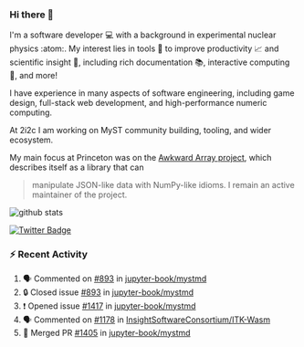 ### Hi there 👋 

I'm a software developer 💻 with a background in experimental nuclear physics :atom:. My interest lies in tools :wrench: to improve productivity :chart_with_upwards_trend: and scientific insight :telescope:, including rich documentation 📚, interactive computing 🧮, and more! 

I have experience in many aspects of software engineering, including game design, full-stack web development, and high-performance numeric computing. 

At 2i2c I am working on MyST community building, tooling, and wider ecosystem. 

My main focus at Princeton was on the [Awkward Array project](awkward-array.org/), which describes itself as a library that can 
> manipulate JSON-like data with NumPy-like idioms. I remain an active maintainer of the project. 

![github stats](https://github-readme-stats.vercel.app/api?username=agoose77&show_icons=true&hide_rank=true&hide_title=true&bg_color=30,e76445,904e95&text_color=efe3ec&icon_color=efe3ec)
<!--
**agoose77/agoose77** is a ✨ _special_ ✨ repository because its `README.md` (this file) appears on your GitHub profile.

Here are some ideas to get you started:

- 🔭 I’m currently working on ...
- 🌱 I’m currently learning ...
- 👯 I’m looking to collaborate on ...
- 🤔 I’m looking for help with ...
- 💬 Ask me about ...
- 📫 How to reach me: ...
- 😄 Pronouns: ...
- ⚡ Fun fact: ...
-->

[![Twitter Badge](https://img.shields.io/twitter/follow/agoose77?style=flat-square&logo=Twitter&logoColor=white&color=cornflowerblue)](https://twitter.com/agoose77)

### :zap: Recent Activity

<!--START_SECTION:activity-->
1. 🗣 Commented on [#893](https://github.com/jupyter-book/mystmd/issues/893#issuecomment-2258592551) in [jupyter-book/mystmd](https://github.com/jupyter-book/mystmd)
2. 🔒 Closed issue [#893](https://github.com/jupyter-book/mystmd/issues/893) in [jupyter-book/mystmd](https://github.com/jupyter-book/mystmd)
3. ❗ Opened issue [#1417](https://github.com/jupyter-book/mystmd/issues/1417) in [jupyter-book/mystmd](https://github.com/jupyter-book/mystmd)
4. 🗣 Commented on [#1178](https://github.com/InsightSoftwareConsortium/ITK-Wasm/pull/1178#issuecomment-2258246183) in [InsightSoftwareConsortium/ITK-Wasm](https://github.com/InsightSoftwareConsortium/ITK-Wasm)
5. 🎉 Merged PR [#1405](https://github.com/jupyter-book/mystmd/pull/1405) in [jupyter-book/mystmd](https://github.com/jupyter-book/mystmd)
<!--END_SECTION:activity-->
